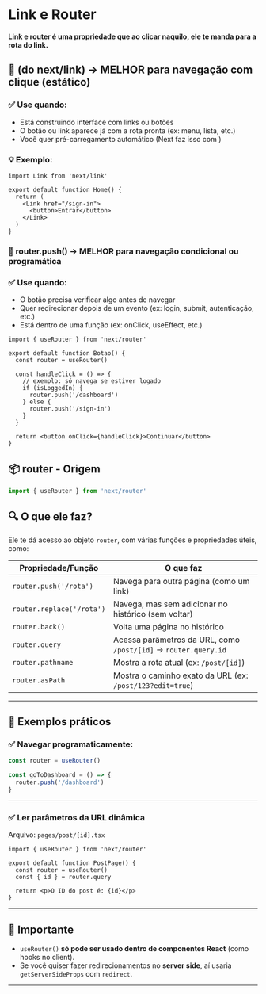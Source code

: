 # Link e Router

 __Link e router é uma propriedade que ao clicar naquilo, ele te manda para a rota do link.__

## 🔗 <Link> (do next/link) → MELHOR para navegação com clique (estático)

### ✅ Use quando:
 - Está construindo interface com links ou botões
 - O botão ou link aparece já com a rota pronta (ex: menu, lista, etc.)
 - Você quer pré-carregamento automático (Next faz isso com <Link>)

### 💡 Exemplo:
````
import Link from 'next/link'

export default function Home() {
  return (
    <Link href="/sign-in">
      <button>Entrar</button>
    </Link>
  )
}
````

### 🧭 router.push() → MELHOR para navegação condicional ou programática

### ✅ Use quando:
 - O botão precisa verificar algo antes de navegar
 - Quer redirecionar depois de um evento (ex: login, submit, autenticação, etc.)
 - Está dentro de uma função (ex: onClick, useEffect, etc.)

````
import { useRouter } from 'next/router'

export default function Botao() {
  const router = useRouter()

  const handleClick = () => {
    // exemplo: só navega se estiver logado
    if (isLoggedIn) {
      router.push('/dashboard')
    } else {
      router.push('/sign-in')
    }
  }

  return <button onClick={handleClick}>Continuar</button>
}
````

## 📦 router - Origem
```ts
import { useRouter } from 'next/router'
```

## 🔍 O que ele faz?

Ele te dá acesso ao objeto `router`, com várias funções e propriedades úteis, como:

| Propriedade/Função        | O que faz                                                       |
| ------------------------- | --------------------------------------------------------------- |
| `router.push('/rota')`    | Navega para outra página (como um link)                         |
| `router.replace('/rota')` | Navega, mas sem adicionar no histórico (sem voltar)             |
| `router.back()`           | Volta uma página no histórico                                   |
| `router.query`            | Acessa parâmetros da URL, como `/post/[id]` → `router.query.id` |
| `router.pathname`         | Mostra a rota atual (ex: `/post/[id]`)                          |
| `router.asPath`           | Mostra o caminho exato da URL (ex: `/post/123?edit=true`)       |

---

## 📌 Exemplos práticos

### ✅ Navegar programaticamente:

```ts
const router = useRouter()

const goToDashboard = () => {
  router.push('/dashboard')
}
```

---

### ✅ Ler parâmetros da URL dinâmica

Arquivo: `pages/post/[id].tsx`

```tsx
import { useRouter } from 'next/router'

export default function PostPage() {
  const router = useRouter()
  const { id } = router.query

  return <p>O ID do post é: {id}</p>
}
```
---

## 🚨 Importante

* `useRouter()` **só pode ser usado dentro de componentes React** (como hooks no client).
* Se você quiser fazer redirecionamentos no **server side**, aí usaria `getServerSideProps` com `redirect`.

---
